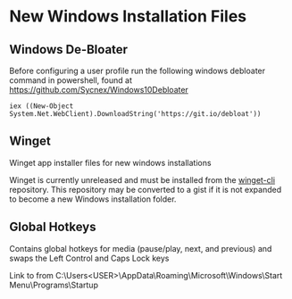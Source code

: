 # New Windows Installation Files
## Windows De-Bloater
Before configuring a user profile run the following windows debloater command in powershell, found at https://github.com/Sycnex/Windows10Debloater

    iex ((New-Object System.Net.WebClient).DownloadString('https://git.io/debloat'))

## Winget
Winget app installer files for new windows installations

Winget is currently unreleased and must be installed from the [winget-cli](https://github.com/microsoft/winget-cli) repository. This repository may be converted to a gist if it is not expanded to become a new Windows installation folder.

## Global Hotkeys
Contains global hotkeys for media (pause/play, next, and previous) and swaps the Left Control and Caps Lock keys

Link to from C:\Users\<USER>\AppData\Roaming\Microsoft\Windows\Start Menu\Programs\Startup
